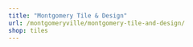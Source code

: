 ```yaml
---
title: "Montgomery Tile & Design"
url: /montgomeryville/montgomery-tile-and-design/
shop: tiles
---
```

